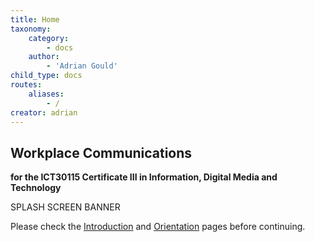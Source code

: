 ```yaml
---
title: Home
taxonomy:
    category:
        - docs
    author:
        - 'Adrian Gould'
child_type: docs
routes:
    aliases:
        - /
creator: adrian
---
```


## Workplace Communications
**for the ICT30115 Certificate III in Information, Digital Media and Technology**

SPLASH SCREEN BANNER

Please check the [Introduction](./introduction) and [Orientation](./orientation) pages before continuing.